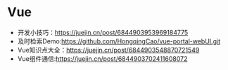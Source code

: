 # Vue
 - 开发小技巧：https://juejin.cn/post/6844903953969184775
 - 及时检索Demo:https://github.com/HongqingCao/vue-portal-webUI.git
 - Vue知识点大全：https://juejin.cn/post/6844903548870721549
 - Vue组件通信:https://juejin.cn/post/6844903702411608072